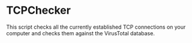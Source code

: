 # TCPChecker
This script checks all the currently established TCP connections on your computer and checks them against the VirusTotal database.
